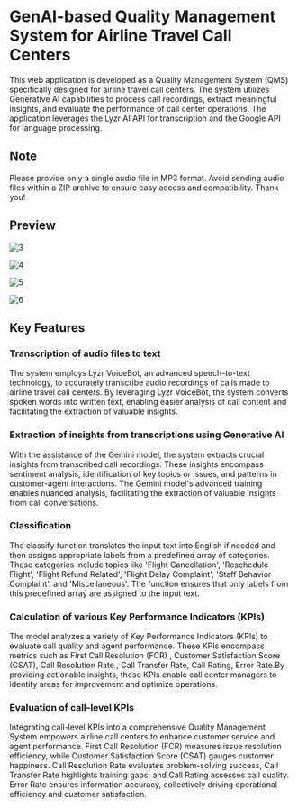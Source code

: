 
# GenAI-based Quality Management System for Airline Travel Call Centers

This web application is developed as a Quality Management System (QMS) specifically designed for airline travel call centers. The system utilizes Generative AI capabilities to process call recordings, extract meaningful insights, and evaluate the performance of call center operations. The application leverages the Lyzr AI API for transcription and the Google API for language processing.

## Note
Please provide only a single audio file in MP3 format. Avoid sending audio files within a ZIP archive to ensure easy access and compatibility. Thank you!

## Preview
![3](https://github.com/Arunkumar132003/Web-development/assets/96881025/4c59203f-1718-484f-8649-3ccdab308d93)

![4](https://github.com/Arunkumar132003/Web-development/assets/96881025/2bd6d19e-d5a6-42c5-914b-0b20450dc262)

![5](https://github.com/Arunkumar132003/Web-development/assets/96881025/afe3a1c3-e224-4816-8a5f-037cd483c07a)

![6](https://github.com/Arunkumar132003/Gemini-Projects/assets/96881025/5046328b-8be4-4d3b-968d-1d1c89863240)


## Key Features

### Transcription of audio files to text

The system employs Lyzr VoiceBot, an advanced speech-to-text technology, to accurately transcribe audio recordings of calls made to airline travel call centers. By leveraging Lyzr VoiceBot, the system converts spoken words into written text, enabling easier analysis of call content and facilitating the extraction of valuable insights.

### Extraction of insights from transcriptions using Generative AI

With the assistance of the Gemini model, the system extracts crucial insights from transcribed call recordings. These insights encompass sentiment analysis, identification of key topics or issues, and patterns in customer-agent interactions. The Gemini model's advanced training enables nuanced analysis, facilitating the extraction of valuable insights from call conversations.

### Classification

The classify function translates the input text into English if needed and then assigns appropriate labels from a predefined array of categories. These categories include topics like 'Flight Cancellation', 'Reschedule Flight', 'Flight Refund Related', 'Flight Delay Complaint', 'Staff Behavior Complaint', and 'Miscellaneous'. The function ensures that only labels from this predefined array are assigned to the input text.

### Calculation of various Key Performance Indicators (KPIs)

The model analyzes a variety of Key Performance Indicators (KPIs) to evaluate call quality and agent performance. These KPIs encompass metrics such as First Call Resolution (FCR) , Customer Satisfaction Score (CSAT), Call Resolution Rate , Call Transfer Rate, Call Rating, Error Rate.By providing actionable insights, these KPIs enable call center managers to identify areas for improvement and optimize operations.


### Evaluation of call-level KPIs

Integrating call-level KPIs into a comprehensive Quality Management System empowers airline call centers to enhance customer service and agent performance. First Call Resolution (FCR) measures issue resolution efficiency, while Customer Satisfaction Score (CSAT) gauges customer happiness. Call Resolution Rate evaluates problem-solving success, Call Transfer Rate highlights training gaps, and Call Rating assesses call quality. Error Rate ensures information accuracy, collectively driving operational efficiency and customer satisfaction.


